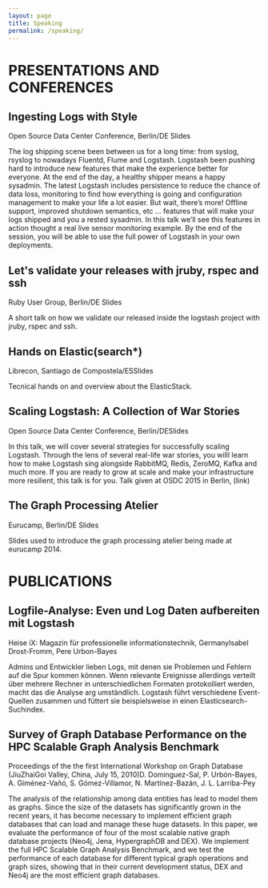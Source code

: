 ```yaml
---
layout: page
title: Speaking
permalink: /speaking/
---
```


# PRESENTATIONS AND CONFERENCES

## Ingesting Logs with Style
Open Source Data Center Conference, Berlin/DE Slides

The log shipping scene been between us for a long time: from syslog, rsyslog to nowadays Fluentd, Flume and Logstash. Logstash been pushing hard to introduce new features that make the experience better for everyone. At the end of the day, a healthy shipper means a happy sysadmin. The latest Logstash includes persistence to reduce the chance of data loss, monitoring to find how everything is going and configuration management to make your life a lot easier. But wait, there’s more! Offline support, improved shutdown semantics, etc … features that will make your logs shipped and you a rested sysadmin. In this talk we’ll see this features in action thought a real live sensor monitoring example. By the end of the session, you will be able to use the full power of Logstash in your own deployments.

## Let's validate your releases with jruby, rspec and ssh
Ruby User Group, Berlin/DE Slides

A short talk on how we validate our released inside the logstash project with jruby, rspec and ssh.

## Hands on Elastic(search*)
Librecon, Santiago de Compostela/ESSlides

Tecnical hands on and overview about the ElasticStack.

## Scaling Logstash: A Collection of War Stories
Open Source Data Center Conference, Berlin/DESlides

In this talk, we will cover several strategies for successfully scaling Logstash. Through the lens of several real-life war stories, you willl learn how to make Logstash sing alongside RabbitMQ, Redis, ZeroMQ, Kafka and much more. If you are ready to grow at scale and make your infrastructure more resilient, this talk is for you. Talk given at OSDC 2015 in Berlin, (link)

## The Graph Processing Atelier
Eurucamp, Berlin/DE Slides

Slides used to introduce the graph processing atelier being made at eurucamp 2014.

# PUBLICATIONS

## Logfile-Analyse: Even und Log Daten aufbereiten mit Logstash
Heise iX: Magazin für professionelle informationstechnik, GermanyIsabel Drost-Fromm, Pere Urbon-Bayes

Admins und Entwickler lieben Logs, mit denen sie Problemen und Fehlern auf die Spur kommen können. Wenn relevante Ereignisse allerdings verteilt über mehrere Rechner in unterschiedlichen Formaten protokolliert werden, macht das die Analyse arg umständlich. Logstash führt verschiedene Event-Quellen zusammen und füttert sie beispielsweise in einen Elasticsearch-Suchindex.

## Survey of Graph Database Performance on the HPC Scalable Graph Analysis Benchmark
Proceedings of the the first International Workshop on Graph Database (JiuZhaiGoi Valley, China, July 15, 2010)D. Dominguez-Sal, P. Urbón-Bayes, A. Giménez-Vañó, S. Gómez-Villamor, N. Martínez-Bazán, J. L. Larriba-Pey

The analysis of the relationship among data entities has lead to model them as graphs. Since the size of the datasets has significantly grown in the recent years, it has become necessary to implement efficient graph databases that can load and manage these huge datasets. In this paper, we evaluate the performance of four of the most scalable native graph database projects (Neo4j, Jena, HypergraphDB and DEX). We implement the full HPC Scalable Graph Analysis Benchmark, and we test the performance of each database for different typical graph operations and graph sizes, showing that in their current development status, DEX and Neo4j are the most efficient graph databases.
